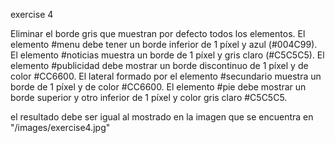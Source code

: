 exercise 4

Eliminar el borde gris que muestran por defecto todos los elementos.
El elemento #menu debe tener un borde inferior de 1 píxel y azul (#004C99).
El elemento #noticias muestra un borde de 1 píxel y gris claro (#C5C5C5).
El elemento #publicidad debe mostrar un borde discontinuo de 1 píxel y de color #CC6600.
El lateral formado por el elemento #secundario muestra un borde de 1 píxel y de color #CC6600.
El elemento #pie debe mostrar un borde superior y otro inferior de 1 píxel y color gris claro #C5C5C5.

el resultado debe ser igual al mostrado en la imagen que se encuentra en "/images/exercise4.jpg"